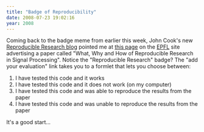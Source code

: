 ```yaml
---
title: "Badge of Reproducibility"
date: 2008-07-23 19:02:16
year: 2008
---
```

Coming back to the badge meme from earlier this week, John Cook's new <a href="http://reproducibleresearch.org/blog/">Reproducible Research blog</a> pointed me at <a href="http://rr.epfl.ch/17/">this page</a> on the <a href="http://rr.epfl.ch">EPFL</a> site advertising a paper called "What, Why and How of Reproducible Research in Signal Processing".  Notice the "Reproducible Research" badge?  The "add your evaluation" link takes you to a formlet that lets you choose between:
<ol>
  <li>I have tested this code and it works</li>
  <li>I have tested this code and it does not work (on my computer)</li>
  <li>I have tested this code and was able to reproduce the results from the paper</li>
  <li>I have tested this code and was unable to reproduce the results from the paper</li>
</ol>
It's a good start…
